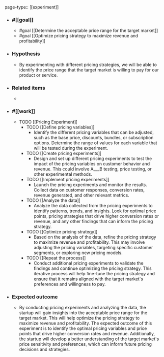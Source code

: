 page-type:: [[experiment]]



  - ### #[[goal]]
    - #goal [[Determine the acceptable price range for the target market]]
    - #goal [[Optimize pricing strategy to maximize revenue and profitability]]
  - ### Hypothesis
    - By experimenting with different pricing strategies, we will be able to identify the price range that the target market is willing to pay for our product or service.
  - ### Related items
    - 
  - ### #[[work]]
    - TODO [[Pricing Experiment]]
      - TODO [[Define pricing variables]]
        - Identify the different pricing variables that can be adjusted, such as the base price, discounts, bundles, or subscription options. Determine the range of values for each variable that will be tested during the experiment.
      - TODO [[Create pricing experiments]]
        - Design and set up different pricing experiments to test the impact of the pricing variables on customer behavior and revenue. This could involve A___B testing, price testing, or other experimental methods.
      - TODO [[Implement pricing experiments]]
        - Launch the pricing experiments and monitor the results. Collect data on customer responses, conversion rates, revenue generated, and other relevant metrics.
      - TODO [[Analyze the data]]
        - Analyze the data collected from the pricing experiments to identify patterns, trends, and insights. Look for optimal price points, pricing strategies that drive higher conversion rates or revenue, and any other findings that can inform the pricing strategy.
      - TODO [[Optimize pricing strategy]]
        - Based on the analysis of the data, refine the pricing strategy to maximize revenue and profitability. This may involve adjusting the pricing variables, targeting specific customer segments, or exploring new pricing models.
      - TODO [[Repeat the process]]
        - Conduct additional pricing experiments to validate the findings and continue optimizing the pricing strategy. This iterative process will help fine-tune the pricing strategy and ensure that it remains aligned with the target market's preferences and willingness to pay.
  - ### Expected outcome
    - By conducting pricing experiments and analyzing the data, the startup will gain insights into the acceptable price range for the target market. This will help optimize the pricing strategy to maximize revenue and profitability. The expected outcome of this experiment is to identify the optimal pricing variables and price points that drive higher conversion rates and revenue. Additionally, the startup will develop a better understanding of the target market's price sensitivity and preferences, which can inform future pricing decisions and strategies.

